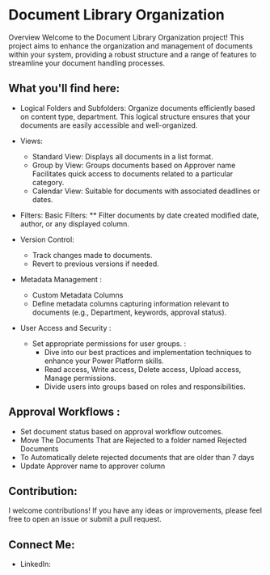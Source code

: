 # Document Library Organization 
Overview 
Welcome to the Document Library Organization project! This project aims to enhance the organization and management of documents within your system, providing a robust structure and a range of features to streamline your document handling processes. 

## What you'll find here:

- Logical Folders and Subfolders:
           Organize documents efficiently based on content type, department.
           This logical structure ensures that your documents are easily accessible and well-organized. 
- Views:
   - Standard View:
          Displays all documents in a list format.
   - Group by View:
         Groups documents based on Approver name 
         Facilitates quick access to documents related to a particular category.
  - Calendar View:
         Suitable for documents with associated deadlines or dates. 

- Filters:
   Basic Filters: ** Filter documents by date created modified date, author, or any displayed column. 
- Version Control:
     - Track changes made to documents. 
     - Revert to previous versions if needed.

- Metadata Management :
   - Custom Metadata Columns
   - Define metadata columns capturing information relevant to documents (e.g., Department, keywords, approval status). 

- User Access and Security :
   - Set appropriate permissions for user groups. :
     - Dive into our best practices and implementation techniques to enhance your Power Platform skills.
     - Read access, Write access, Delete access, Upload access, Manage permissions.
     - Divide users into groups based on roles and responsibilities. 

## Approval Workflows : 
  - Set document status based on approval workflow outcomes. 
  - Move The Documents That are Rejected to a folder named Rejected Documents 
  - To Automatically delete rejected documents that are older than 7 days
  - Update Approver name to approver column  


## Contribution:
  I welcome contributions! If you have any ideas or improvements, please feel free to open an issue or submit a pull request. 

## Connect Me:

- LinkedIn: 



